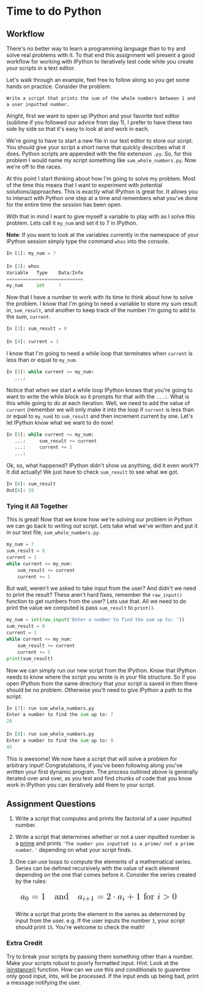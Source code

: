 # Time to do Python

## Workflow
There's no better way to learn a programming language than to try and solve real problems with it. To that end this assignment will present a good workflow for working with IPython to iteratively test code while you create your scripts in a text editor.

Let's walk through an example, feel free to follow along so you get some hands on practice. Consider the problem:
    
    Write a script that prints the sum of the whole numbers between 1 and a user inputted number.

Alright, first we want to open up IPython and your favorite text editor (sublime if you followed our advice from day 1), I prefer to have these two side by side so that it's easy to look at and work in each.

We're going to have to start a new file in our text editor to store our script. You should give your script a short name that quickly describes what it does. Python scripts are appended with the file extension `.py`. So, for this problem I would name my script something like `sum_whole_numbers.py`. Now we're off to the races.

At this point I start thinking about how I'm going to solve my problem. Most of the time this means that I want to experiment with potential solutions/approaches. This is exactly what IPython is great for. It allows you to interact with Python one step at a time and remembers what you've done for the entire time the *session* has been open.

With that in mind I want to give myself a variable to play with as I solve this problem. Lets call it `my_num` and set it to 7 in IPython.

**Note**: If you want to look at the variables currently in the namespace of your IPython session simply type the command `whos` into the console.

```python
In [1]: my_num = 7

In [2]: whos
Variable   Type    Data/Info
============================
my_num     int     7
```

Now that I have a number to work with its time to think about how to solve the problem. I know that I'm going to need a variable to store my sum result in, `sum_result`, and another to keep track of the number I'm going to add to the sum, `current`. 

```python
In [3]: sum_result = 0

In [4]: current = 1
```

I know that I'm going to need a while loop that terminates when `current` is less than or equal to `my_num`.

```python
In [5]: while current <= my_num:
   ...:     
```

Notice that when we start a while loop IPython knows that you're going to want to write the while block so it prompts for that with the `...:`. What is this while going to do at each iteration. Well, we need to add the value of `current` (remember we will only make it into the loop if `current` is less than or equal to `my_num`) to `sum_result` and then increment current by one. Let's let IPython know what we want to do now!

```python
In [5]: while current <= my_num:
   ...:     sum_result += current
   ...:     current += 1
   ...:     
```

Ok, so, what happened? IPython didn't show us anything, did it even work?? It did actually! We just have to check `sum_result` to see what we got.

```python
In [6]: sum_result
Out[6]: 28
```

### Tying it All Together

This is great! Now that we know how we're solving our problem in Python we can go back to writing out script. Lets take what we've written and put it in our text file, `sum_whole_numbers.py`.

```python
my_num = 7
sum_result = 0
current = 1
while current <= my_num:
    sum_result += current
    current += 1
```

But wait, weren't we asked to take input from the user? And didn't we need to print the result? These aren't hard fixes, remember the `raw_input()` function to get numbers from the user? Lets use that. All we need to do print the value we computed is pass `sum_result` to `print()`.

```python
my_num = int(raw_input('Enter a number to find the sum up to: '))
sum_result = 0
current = 1
while current <= my_num:
    sum_result += current
    current += 1
print(sum_result)
```

Now we can simply run our new script from the IPython. Know that IPython needs to know where the script you wrote is in your file structure. So if you open IPython from the same directory that your script is saved in then there should be no problem. Otherwise you'll need to give IPython a path to the script.

```python
In [7]: run sum_whole_numbers.py
Enter a number to find the sum up to: 7
28

In [8]: run sum_whole_numbers.py
Enter a number to find the sum up to: 9
45
```

This is awesome! We now have a script that will solve a problem for arbitrary input! Congratulations, if you've been following along you've written your first dynamic program. The process outlined above is generally iterated over and over, as you test and find chunks of code that you know work in IPython you can iteratively add them to your script.

## Assignment Questions

1.  Write a script that computes and prints the factorial of a user inputted number.
2.  Write a script that determines whether or not a user inputted number is a [prime](https://en.wikipedia.org/wiki/Prime_number) and prints `'The number you inputted is a prime/ not a prime number.'` depending on what your script finds.
3.  One can use loops to compute the elements of a mathematical series. Series can be defined recursively with the value of each element depending on the one that comes before it. Consider the series created by the rules:  

    ![series](imgs/series_pic.png)  
   
    Write a script that prints the element in the series as determined by input from the user. e.g. If the user inputs the number `3`, your script should print `15`. You're welcome to check the math!

### Extra Credit

Try to break your scripts by passing them something other than a number. Make your scripts robust to poorly formatted input. Hint: Look at the [isinstance()](https://docs.python.org/2/library/functions.html#isinstance) function. How can we use this and conditionals to guarentee only good input, ints, will be processed. If the input ends up being bad, print a message notifying the user.
